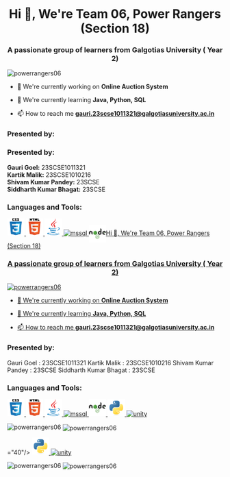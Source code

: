 <h1 align="center">Hi 👋, We're Team 06, Power Rangers (Section 18)</h1>
<h3 align="center">A passionate group of learners from Galgotias University ( Year 2)</h3>

<p align="left"> <img src="https://komarev.com/ghpvc/?username=powerrangers06&label=Profile%20views&color=0e75b6&style=flat" alt="powerrangers06" /> </p>

- 🔭 We're currently working on **Online Auction System**

- 🌱 We're currently learning **Java, Python, SQL**

- 📫 How to reach me **gauri.23scse1011321@galgotiasuniversity.ac.in**

<h3 align="left">Presented by:</h3>
<p align="left">
<h3 align="left">Presented by:</h3>
<p align="left">
  <b>Gauri Goel:</b> 23SCSE1011321<br>
  <b>Kartik Malik:</b> 23SCSE1010216<br>
  <b>Shivam Kumar Pandey:</b> 23SCSE<br>
  <b>Siddharth Kumar Bhagat:</b> 23SCSE<br>
</p>


<h3 align="left">Languages and Tools:</h3>
<p align="left"> <a href="https://www.w3schools.com/css/" target="_blank" rel="noreferrer"> <img src="https://raw.githubusercontent.com/devicons/devicon/master/icons/css3/css3-original-wordmark.svg" alt="css3" width="40" height="40"/> </a> <a href="https://www.w3.org/html/" target="_blank" rel="noreferrer"> <img src="https://raw.githubusercontent.com/devicons/devicon/master/icons/html5/html5-original-wordmark.svg" alt="html5" width="40" height="40"/> </a> <a href="https://www.java.com" target="_blank" rel="noreferrer"> <img src="https://raw.githubusercontent.com/devicons/devicon/master/icons/java/java-original.svg" alt="java" width="40" height="40"/> </a> <a href="https://www.microsoft.com/en-us/sql-server" target="_blank" rel="noreferrer"> <img src="https://www.svgrepo.com/show/303229/microsoft-sql-server-logo.svg" alt="mssql" width="40" height="40"/> </a> <a href="https://nodejs.org" target="_blank" rel="noreferrer"> <img src="https://raw.githubusercontent.com/devicons/devicon/master/icons/nodejs/nodejs-original-wordmark.svg" alt="nodejs" width="40" height<h1 align="center">Hi 👋, We're Team 06, Power Rangers (Section 18)</h1>
<h3 align="center">A passionate group of learners from Galgotias University ( Year 2)</h3>

<p align="left"> <img src="https://komarev.com/ghpvc/?username=powerrangers06&label=Profile%20views&color=0e75b6&style=flat" alt="powerrangers06" /> </p>

- 🔭 We're currently working on **Online Auction System**

- 🌱 We're currently learning **Java, Python, SQL**

- 📫 How to reach me **gauri.23scse1011321@galgotiasuniversity.ac.in**

<h3 align="left">Presented by:</h3>
<p align="left">
  <p> 
  Gauri Goel : 23SCSE1011321
  Kartik Malik : 23SCSE1010216
  Shivam Kumar Pandey : 23SCSE
  Siddharth Kumar Bhagat : 23SCSE
  </p>


<h3 align="left">Languages and Tools:</h3>
<p align="left"> <a href="https://www.w3schools.com/css/" target="_blank" rel="noreferrer"> <img src="https://raw.githubusercontent.com/devicons/devicon/master/icons/css3/css3-original-wordmark.svg" alt="css3" width="40" height="40"/> </a> <a href="https://www.w3.org/html/" target="_blank" rel="noreferrer"> <img src="https://raw.githubusercontent.com/devicons/devicon/master/icons/html5/html5-original-wordmark.svg" alt="html5" width="40" height="40"/> </a> <a href="https://www.java.com" target="_blank" rel="noreferrer"> <img src="https://raw.githubusercontent.com/devicons/devicon/master/icons/java/java-original.svg" alt="java" width="40" height="40"/> </a> <a href="https://www.microsoft.com/en-us/sql-server" target="_blank" rel="noreferrer"> <img src="https://www.svgrepo.com/show/303229/microsoft-sql-server-logo.svg" alt="mssql" width="40" height="40"/> </a> <a href="https://nodejs.org" target="_blank" rel="noreferrer"> <img src="https://raw.githubusercontent.com/devicons/devicon/master/icons/nodejs/nodejs-original-wordmark.svg" alt="nodejs" width="40" height="40"/> </a> <a href="https://www.python.org" target="_blank" rel="noreferrer"> <img src="https://raw.githubusercontent.com/devicons/devicon/master/icons/python/python-original.svg" alt="python" width="40" height="40"/> </a> <a href="https://unity.com/" target="_blank" rel="noreferrer"> <img src="https://www.vectorlogo.zone/logos/unity3d/unity3d-icon.svg" alt="unity" width="40" height="40"/> </a> </p>

<p><img align="left" src="https://github-readme-stats.vercel.app/api/top-langs?username=powerrangers06&show_icons=true&locale=en&layout=compact" alt="powerrangers06" /></p>

<p>&nbsp;<img align="center" src="https://github-readme-stats.vercel.app/api?username=powerrangers06&show_icons=true&locale=en" alt="powerrangers06" /></p>
="40"/> </a> <a href="https://www.python.org" target="_blank" rel="noreferrer"> <img src="https://raw.githubusercontent.com/devicons/devicon/master/icons/python/python-original.svg" alt="python" width="40" height="40"/> </a> <a href="https://unity.com/" target="_blank" rel="noreferrer"> <img src="https://www.vectorlogo.zone/logos/unity3d/unity3d-icon.svg" alt="unity" width="40" height="40"/> </a> </p>

<p><img align="left" src="https://github-readme-stats.vercel.app/api/top-langs?username=powerrangers06&show_icons=true&locale=en&layout=compact" alt="powerrangers06" /></p>

<p>&nbsp;<img align="center" src="https://github-readme-stats.vercel.app/api?username=powerrangers06&show_icons=true&locale=en" alt="powerrangers06" /></p>
